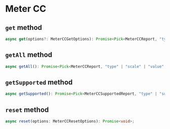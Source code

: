 # Meter CC

## `get` method

```ts
async get(options?: MeterCCGetOptions): Promise<Pick<MeterCCReport, "type" | "scale" | "value" | "previousValue" | "rateType" | "deltaTime"> | undefined>;
```

## `getAll` method

```ts
async getAll(): Promise<Pick<MeterCCReport, "type" | "scale" | "value" | "previousValue" | "rateType" | "deltaTime">[]>;
```

## `getSupported` method

```ts
async getSupported(): Promise<Pick<MeterCCSupportedReport, "type" | "supportsReset" | "supportedScales" | "supportedRateTypes"> | undefined>;
```

## `reset` method

```ts
async reset(options: MeterCCResetOptions): Promise<void>;
```
